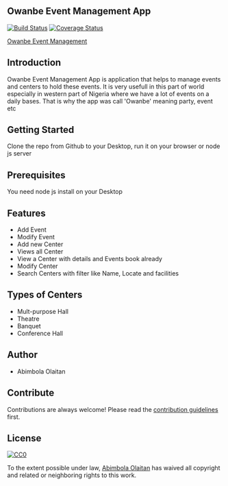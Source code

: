 ## Owanbe Event Management App

[![Build Status](https://travis-ci.org/craftword/Event_manager.svg?branch=development)](https://travis-ci.org/craftword/Event_manager)
[![Coverage Status](https://coveralls.io/repos/github/craftword/Event_manager/badge.svg?branch=development)](https://coveralls.io/github/craftword/Event_manager?branch=development)

[Owanbe Event Management](https://craftword.github.io/Event_manager/index.html)

## Introduction
Owanbe Event Management App is application that helps to manage events and centers to hold these events. It is very usefull in this part of world especially in western part of Nigeria where we have a lot of events on a daily bases. That is why the app was call 'Owanbe' meaning  party, event etc

## Getting Started
Clone the repo from Github to your Desktop, run it on your browser or node js server

## Prerequisites
You need node js install on your Desktop

## Features

- Add Event 
- Modify Event 
- Add new Center 
- Views all Center
- View a Center with details and Events book already
- Modify Center 
- Search Centers with filter like Name, Locate and facilities

## Types of Centers
- Mult-purpose Hall
- Theatre
- Banquet
- Conference Hall

## Author
- Abimbola Olaitan


## Contribute

Contributions are always welcome!
Please read the [contribution guidelines](contributing.md) first.

## License

[![CC0](https://licensebuttons.net/p/zero/1.0/88x31.png)](https://creativecommons.org/publicdomain/zero/1.0/)

To the extent possible under law, [Abimbola Olaitan](http://mts.io) has waived all copyright and related or neighboring rights to this work.
